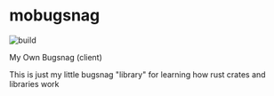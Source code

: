# mobugsnag
![build](https://github.com/zpeters/mobugsnag/workflows/build/badge.svg)

My Own Bugsnag (client)

This is just my little bugsnag "library" for learning how rust crates and libraries work

